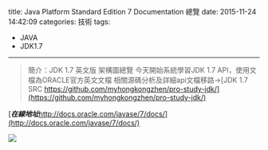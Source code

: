 title: Java Platform Standard Edition 7 Documentation 總覽
date: 2015-11-24 14:42:09
categories: 技術
tags:
- JAVA
- JDK1.7
---

> 簡介：JDK 1.7 英文版 架構圖總覽
> 今天開始系統學習JDK 1.7 API，使用文檔為ORACLE官方英文文檔
> 相關源碼分析及詳細api文檔移路→[JDK 1.7 SRC https://github.com/myhongkongzhen/pro-study-jdk/](https://github.com/myhongkongzhen/pro-study-jdk/)

<!--more-->  

 [***在線地址***http://docs.oracle.com/javase/7/docs/](http://docs.oracle.com/javase/7/docs/)

<img src="/images/2015-11-24_0001.jpg"  />

